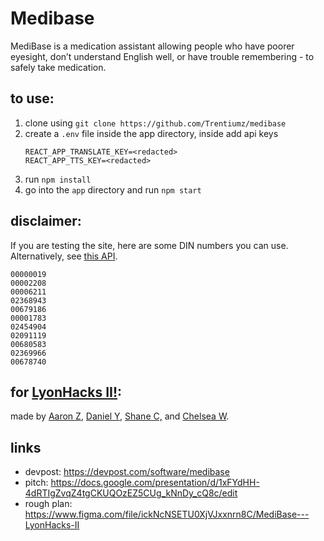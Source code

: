 # Medibase

MediBase is a medication assistant allowing people who have poorer eyesight, don’t understand English well, or have trouble remembering - to safely take medication.

## to use:
1. clone using `git clone https://github.com/Trentiumz/medibase`
2. create a `.env` file inside the app directory, inside add api keys
   ```
   REACT_APP_TRANSLATE_KEY=<redacted>
   REACT_APP_TTS_KEY=<redacted>
   ```
3. run `npm install`
4. go into the `app` directory and run `npm start`   
   

## disclaimer: 
If you are testing the site, here are some DIN numbers you can use. Alternatively, see [this API](https://health-products.canada.ca/api/drug/drugproduct/?lang=en&type=json).

```
00000019
00002208
00006211
02368943
00679186
00001783
02454904
02091119
00680583
02369966
00678740
```

## for [LyonHacks II!](https://lyonhacks-ii.devpost.com/):
made by [Aaron Z](https://github.com/AAZZAZRON), [Daniel Y](https://github.com/Trentiumz), [Shane C,](https://github.com/mars-flat) and [Chelsea W](https://github.com/cheollie).

## links
- devpost: https://devpost.com/software/medibase
- pitch: https://docs.google.com/presentation/d/1xFYdHH-4dRTIgZvqZ4tgCKUQOzEZ5CUg_kNnDy_cQ8c/edit
- rough plan: https://www.figma.com/file/ickNcNSETU0XjVJxxnrn8C/MediBase---LyonHacks-II
